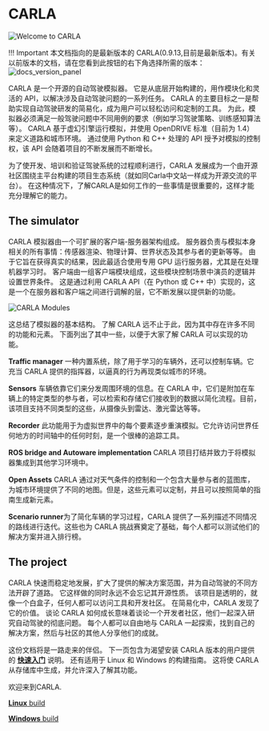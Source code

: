 # CARLA

![Welcome to CARLA](img/welcome.png)

!!! Important
    本文档指向的是最新版本的 CARLA(0.9.13,目前是最新版本)。有关以前版本的文档，请在您看到此按钮的右下角选择所需的版本： ![docs_version_panel](img/docs_version_panel.jpg)




CARLA 是一个开源的自动驾驶模拟器。 它是从底层开始构建的，用作模块化和灵活的 API，以解决涉及自动驾驶问题的一系列任务。 CARLA 的主要目标之一是帮助实现自动驾驶研发的简易化，成为用户可以轻松访问和定制的工具。 为此，模拟器必须满足一般驾驶问题中不同用例的要求（例如学习驾驶策略、训练感知算法等）。 CARLA 基于虚幻引擎运行模拟，并使用 OpenDRIVE 标准（目前为 1.4）来定义道路和城市环境。 通过使用 Python 和 C++ 处理的 API 授予对模拟的控制权，该 API 会随着项目的不断发展而不断增长。

为了使开发、培训和验证驾驶系统的过程顺利进行，CARLA 发展成为一个由开源社区围绕主平台构建的项目生态系统（就如同Carla中文站一样成为开源交流的平台）。 在这种情况下，了解CARLA是如何工作的一些事情是很重要的，这样才能充分理解它的能力。

The simulator
-------------

CARLA 模拟器由一个可扩展的客户端-服务器架构组成。 服务器负责与模拟本身相关的所有事情：传感器渲染、物理计算、世界状态及其参与者的更新等等。 由于它旨在获得真实的结果，因此最适合使用专用 GPU 运行服务器，尤其是在处理机器学习时。 客户端由一组客户端模块组成，这些模块控制场景中演员的逻辑并设置世界条件。 这是通过利用 CARLA API（在 Python 或 C++ 中）实现的，这是一个在服务器和客户端之间进行调解的层，它不断发展以提供新的功能。

![CARLA Modules](img/carla_modules.png)

这总结了模拟器的基本结构。 了解 CARLA 远不止于此，因为其中存在许多不同的功能和元素。 下面列出了其中一些，以便于大家了解 CARLA 可以实现的功能。

**Traffic manager** 一种内置系统，除了用于学习的车辆外，还可以控制车辆。它充当 CARLA 提供的指挥器，以逼真的行为再现类似城市的环境。

**Sensors** 车辆依靠它们来分发周围环境的信息。在 CARLA 中，它们是附加在车辆上的特定类型的参与者，可以检索和存储它们接收到的数据以简化流程。目前，该项目支持不同类型的这些，从摄像头到雷达、激光雷达等等。

**Recorder** 此功能用于为虚拟世界中的每个要素逐步重演模拟。它允许访问世界任何地方的时间轴中的任何时刻，是一个很棒的追踪工具。

**ROS bridge and Autoware implementation** CARLA 项目打结并致力于将模拟器集成到其他学习环境中。

**Open Assets** CARLA 通过对天气条件的控制和一个包含大量参与者的蓝图库，为城市环境提供了不同的地图。但是，这些元素可以定制，并且可以按照简单的指南生成新元素。

**Scenario runner**为了简化车辆的学习过程，CARLA 提供了一系列描述不同情况的路线进行迭代。这些也为 CARLA 挑战赛奠定了基础，每个人都可以测试他们的解决方案并进入排行榜。

The project
-----------

CARLA 快速而稳定地发展，扩大了提供的解决方案范围，并为自动驾驶的不同方法开辟了道路。 它这样做的同时永远不会忘记其开源性质。 该项目是透明的，就像一个白盒子，任何人都可以访问工具和开发社区。 在简易化中，CARLA 发现了它的价值。 谈论 CARLA 如何成长意味着谈论一个开发者社区，他们一起深入研究自动驾驶的彻底问题。 每个人都可以自由地与 CARLA 一起探索，找到自己的解决方案，然后与社区的其他人分享他们的成就。 

这份文档将是一路走来的伴侣。 下一页包含为渴望安装 CARLA 版本的用户提供的 __[快速入门](start_quickstart.md)__ 说明。 还有适用于 Linux 和 Windows 的构建指南。 这将使 CARLA 从存储库中生成，并允许深入了解其功能。

欢迎来到CARLA.  

<div class="build-buttons">
<p>
<a href="../build_linux" target="_blank" class="btn btn-neutral" title="Go to the latest CARLA release">
<b>Linux</b> build</a>
</p>
<p>
<a href="../build_windows" target="_blank" class="btn btn-neutral" title="Go to the latest CARLA release">
<b>Windows</b> build</a>
</p>
</div>
